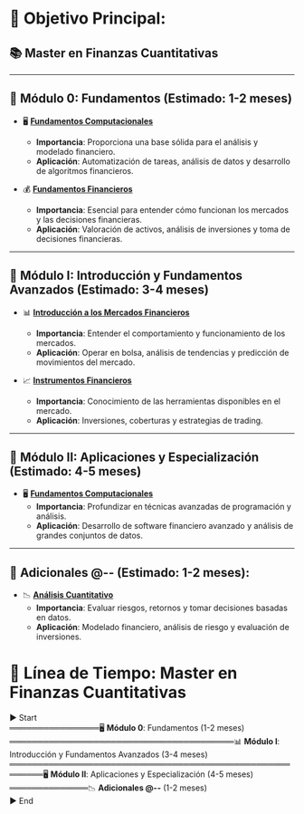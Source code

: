 # 🎯 Objetivo Principal: 
## 📚 Master en Finanzas Cuantitativas

---

## 🌟 **Módulo 0**: Fundamentos (Estimado: 1-2 meses)
- 🖥️ [**Fundamentos Computacionales**](./Módulo_0_-_Fundamentos/Fundamentos_Computacionales/README.md)
  - **Importancia**: Proporciona una base sólida para el análisis y modelado financiero.
  - **Aplicación**: Automatización de tareas, análisis de datos y desarrollo de algoritmos financieros.
  
- 💰 [**Fundamentos Financieros**](./Módulo_0_-_Fundamentos/Fundamentos_Financieros/README.md)
  - **Importancia**: Esencial para entender cómo funcionan los mercados y las decisiones financieras.
  - **Aplicación**: Valoración de activos, análisis de inversiones y toma de decisiones financieras.

---

## 🌟 **Módulo I**: Introducción y Fundamentos Avanzados (Estimado: 3-4 meses)
- 📊 [**Introducción a los Mercados Financieros**](./Módulo_I_-_Introducción_y_Fundamentos_Avanzados/Introducción_a_los_Mercados_Financieros/README.md)
  - **Importancia**: Entender el comportamiento y funcionamiento de los mercados.
  - **Aplicación**: Operar en bolsa, análisis de tendencias y predicción de movimientos del mercado.
  
- 📈 [**Instrumentos Financieros**](./Módulo_I_-_Introducción_y_Fundamentos_Avanzados/Instrumentos_Financieros/README.md)
  - **Importancia**: Conocimiento de las herramientas disponibles en el mercado.
  - **Aplicación**: Inversiones, coberturas y estrategias de trading.

---

## 🌟 **Módulo II**: Aplicaciones y Especialización (Estimado: 4-5 meses)
- 🖥️ [**Fundamentos Computacionales**](./Módulo_II_-_Aplicaciones_y_Especialización/Fundamentos_Computacionales/README.md)
  - **Importancia**: Profundizar en técnicas avanzadas de programación y análisis.
  - **Aplicación**: Desarrollo de software financiero avanzado y análisis de grandes conjuntos de datos.
  
---

## 📌 **Adicionales @--** (Estimado: 1-2 meses):
- 📉 [**Análisis Cuantitativo**](./Adicionales/Análisis_Cuantitativo/README.md)
  - **Importancia**: Evaluar riesgos, retornos y tomar decisiones basadas en datos.
  - **Aplicación**: Modelado financiero, análisis de riesgo y evaluación de inversiones.


# 🎯 Línea de Tiempo: Master en Finanzas Cuantitativas

▶️ Start  
════════════════🖥️ **Módulo 0**: Fundamentos (1-2 meses)  
════════════════════════════════════════📊 **Módulo I**: Introducción y Fundamentos Avanzados (3-4 meses)  
════════════════════════════════════════════════════════🖥️ **Módulo II**: Aplicaciones y Especialización (4-5 meses)  
══════════════📉 **Adicionales @--** (1-2 meses)  
▶️ End

